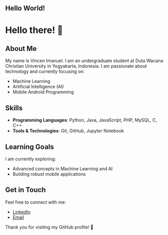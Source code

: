 ## Hello World!

<!--
**VincenImanuell/VincenImanuell** is a ✨ _special_ ✨ repository because its `README.md` (this file) appears on your GitHub profile.

Here are some ideas to get you started:

- 🔭 I’m currently working on ...
- 🌱 I’m currently learning ...
- 👯 I’m looking to collaborate on ...
- 🤔 I’m looking for help with ...
- 💬 Ask me about ...
- 📫 How to reach me: ...
- 😄 Pronouns: ...
- ⚡ Fun fact: ...
-->

# Hello there! 👋

## About Me
My name is Vincen Imanuel. I am an undergraduate student at Duta Wacana Christian University in Yogyakarta, Indonesia. I am passionate about technology and currently focusing on:

- Machine Learning
- Artificial Intelligence (AI)
- Mobile Android Programming

## Skills
- **Programming Languages**: Python, Java, JavaScript, PHP, MySQL, C, C++
- **Tools & Technologies**: Git, GitHub, Jupyter Notebook

## Learning Goals
I am currently exploring:
- Advanced concepts in Machine Learning and AI
- Building robust mobile applications

## Get in Touch
Feel free to connect with me:

- [LinkedIn](https://www.linkedin.com/in/vincenimanuel/)
- [Email](vincenimanuel13@gmail.com)

Thank you for visiting my GitHub profile! 🌟
